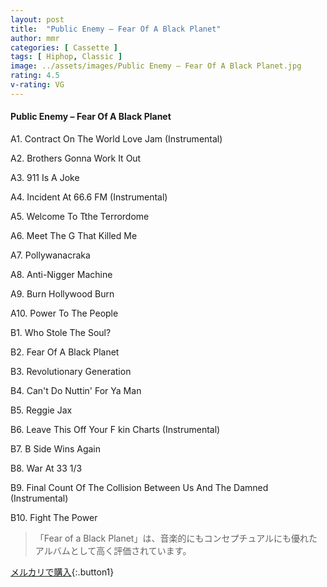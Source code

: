 ```yaml
---
layout: post
title:  "Public Enemy – Fear Of A Black Planet"
author: mmr
categories: [ Cassette ]
tags: [ Hiphop, Classic ]
image: ../assets/images/Public Enemy – Fear Of A Black Planet.jpg
rating: 4.5
v-rating: VG
---
```


#### Public Enemy – Fear Of A Black Planet

A1. Contract On The World Love Jam (Instrumental)

A2. Brothers Gonna Work It Out

A3. 911 Is A Joke

A4. Incident At 66.6 FM (Instrumental)

A5. Welcome To Tthe Terrordome

A6. Meet The G That Killed Me

A7. Pollywanacraka

A8. Anti-Nigger Machine

A9. Burn Hollywood Burn

A10. Power To The People

B1. Who Stole The Soul?

B2. Fear Of A Black Planet

B3. Revolutionary Generation

B4. Can't Do Nuttin' For Ya Man

B5. Reggie Jax

B6. Leave This Off Your F kin Charts (Instrumental)

B7. B Side Wins Again

B8. War At 33 1/3

B9. Final Count Of The Collision Between Us And The Damned (Instrumental)

B10. Fight The Power

> 「Fear of a Black Planet」は、音楽的にもコンセプチュアルにも優れたアルバムとして高く評価されています。


[メルカリで購入](https://jp.mercari.com/item/m21123775840){:.button1}

